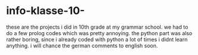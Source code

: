 # info-klasse-10-

these are the projects i did in 10th grade at my grammar school.
we had to do a few prolog codes which was pretty annoying.
the python part was also rather boring, since i already coded with python a lot of times i didnt learn anything.
i will chance the german comments to english soon.

